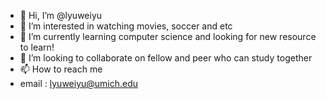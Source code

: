 - 👋 Hi, I’m @lyuweiyu
- 👀 I’m interested in watching movies, soccer and etc
- 🌱 I’m currently learning computer science and looking for new resource to learn!
- 💞️ I’m looking to collaborate on fellow and peer who can study together
- 📫 How to reach me
- email : lyuweiyu@umich.edu

<!---
lyuweiyu/lyuweiyu is a ✨ special ✨ repository because its `README.md` (this file) appears on your GitHub profile.
You can click the Preview link to take a look at your changes.
--->
